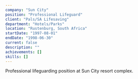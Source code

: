 ```yaml
---
company: "Sun City"
position: "Professional Lifeguard"
client: "Pals/SA Lifesaving"
department: "Hotels/Parks"
location: "Rustenburg, South Africa"
startDate: "1997-08-01"
endDate: "1998-06-30"
current: false
description: ""
achievements: []
skills: []
---
```


Professional lifeguarding position at Sun City resort complex. 